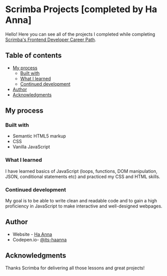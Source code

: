 # Scrimba Projects [completed by Ha Anna]

Hello! Here you can see all of the projects I completed while completing [Scrimba's Frontend Developer Career Path](https://scrimba.com/learn/frontend).

## Table of contents

- [My process](#my-process)
  - [Built with](#built-with)
  - [What I learned](#what-i-learned)
  - [Continued development](#continued-development)
- [Author](#author)
- [Acknowledgments](#acknowledgments)


## My process

### Built with

- Semantic HTML5 markup
- CSS
- Vanilla JavaScript

### What I learned

I have learned basics of JavaScript (loops, functions, DOM manipulation, JSON, conditional statements etc) and practiced my CSS and HTML skills. 

### Continued development

My goal is to be able to write clean and readable code and to gain a high proficiency in JavaScript to make interactive and well-designed webpages.

## Author

- Website - [Ha Anna](https://haanna.com)
- Codepen.io- [@its-haanna](https://codepen.io/its-haanna)


## Acknowledgments

Thanks Scrimba for delivering all those lessons and great projects!
